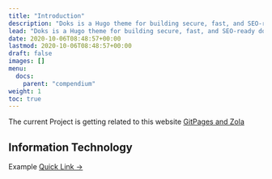 ```yaml
---
title: "Introduction"
description: "Doks is a Hugo theme for building secure, fast, and SEO-ready documentation websites, which you can easily update and customize."
lead: "Doks is a Hugo theme for building secure, fast, and SEO-ready documentation websites, which you can easily update and customize."
date: 2020-10-06T08:48:57+00:00
lastmod: 2020-10-06T08:48:57+00:00
draft: false
images: []
menu:
  docs:
    parent: "compendium"
weight: 1
toc: true
---
```


The current Project is getting related to this website [GitPages and Zola](../../information_technology/gitpages-and-zola/)

## Information Technology

Example [Quick Link →](../../information_technology/hello-it/)

